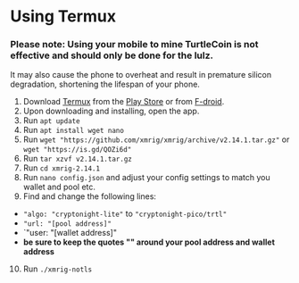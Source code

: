 # Using Termux

### Please note: Using your mobile to mine TurtleCoin is not effective and should only be done for the lulz. 
It may also cause the phone to overheat and result in premature silicon degradation, shortening the lifespan of your phone.

1. Download [Termux](https://termux.com) from the [Play Store](https://play.google.com/store/apps/details?id=com.termux) 
   or from [F-droid](https://f-droid.org/repository/browse/?fdid=com.termux).
2. Upon downloading and installing, open the app.
3. Run `apt update`
4. Run `apt install wget nano`
5. Run `wget "https://github.com/xmrig/xmrig/archive/v2.14.1.tar.gz"` or `wget "https://is.gd/QOZi6d"`
6. Run `tar xzvf v2.14.1.tar.gz`
7. Run `cd xmrig-2.14.1`
8. Run `nano config.json` and adjust your config settings to match you wallet and pool etc.
9. Find and change the following lines:
* `"algo: "cryptonight-lite"` to `"cryptonight-pico/trtl"`
* `"url: "[pool address]"`
* `"user: "[wallet address]"
* **be sure to keep the quotes "" around your pool address and wallet address**
10. Run `./xmrig-notls`
